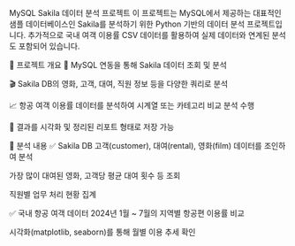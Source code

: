 MySQL Sakila 데이터 분석 프로젝트
이 프로젝트는 MySQL에서 제공하는 대표적인 샘플 데이터베이스인 Sakila를 분석하기 위한 Python 기반의 데이터 분석 프로젝트입니다. 추가적으로 국내 여객 이용률 CSV 데이터를 활용하여 실제 데이터와 연계된 분석도 포함되어 있습니다.

📌 프로젝트 개요
🐬 MySQL 연동을 통해 Sakila 데이터 조회 및 분석

🎬 Sakila DB의 영화, 고객, 대여, 직원 정보 등을 다양한 쿼리로 분석

📈 항공 여객 이용률 데이터를 분석하여 시계열 또는 카테고리 비교 분석 수행

💾 결과를 시각화 및 정리된 리포트 형태로 저장 가능

🧪 분석 내용
✅ Sakila DB
고객(customer), 대여(rental), 영화(film) 데이터를 조인하여 분석

가장 많이 대여된 영화, 고객당 평균 대여 횟수 등 조회

직원별 업무 처리 현황 집계

✅ 국내 항공 여객 데이터
2024년 1월 ~ 7월의 지역별 항공편 이용률 비교

시각화(matplotlib, seaborn)를 통해 월별 이용 추세 확인

